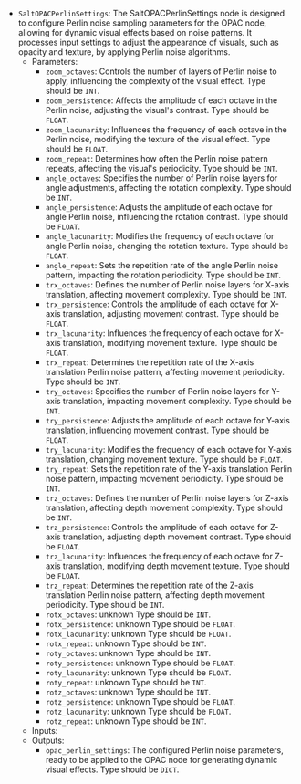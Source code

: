 - `SaltOPACPerlinSettings`: The SaltOPACPerlinSettings node is designed to configure Perlin noise sampling parameters for the OPAC node, allowing for dynamic visual effects based on noise patterns. It processes input settings to adjust the appearance of visuals, such as opacity and texture, by applying Perlin noise algorithms.
    - Parameters:
        - `zoom_octaves`: Controls the number of layers of Perlin noise to apply, influencing the complexity of the visual effect. Type should be `INT`.
        - `zoom_persistence`: Affects the amplitude of each octave in the Perlin noise, adjusting the visual's contrast. Type should be `FLOAT`.
        - `zoom_lacunarity`: Influences the frequency of each octave in the Perlin noise, modifying the texture of the visual effect. Type should be `FLOAT`.
        - `zoom_repeat`: Determines how often the Perlin noise pattern repeats, affecting the visual's periodicity. Type should be `INT`.
        - `angle_octaves`: Specifies the number of Perlin noise layers for angle adjustments, affecting the rotation complexity. Type should be `INT`.
        - `angle_persistence`: Adjusts the amplitude of each octave for angle Perlin noise, influencing the rotation contrast. Type should be `FLOAT`.
        - `angle_lacunarity`: Modifies the frequency of each octave for angle Perlin noise, changing the rotation texture. Type should be `FLOAT`.
        - `angle_repeat`: Sets the repetition rate of the angle Perlin noise pattern, impacting the rotation periodicity. Type should be `INT`.
        - `trx_octaves`: Defines the number of Perlin noise layers for X-axis translation, affecting movement complexity. Type should be `INT`.
        - `trx_persistence`: Controls the amplitude of each octave for X-axis translation, adjusting movement contrast. Type should be `FLOAT`.
        - `trx_lacunarity`: Influences the frequency of each octave for X-axis translation, modifying movement texture. Type should be `FLOAT`.
        - `trx_repeat`: Determines the repetition rate of the X-axis translation Perlin noise pattern, affecting movement periodicity. Type should be `INT`.
        - `try_octaves`: Specifies the number of Perlin noise layers for Y-axis translation, impacting movement complexity. Type should be `INT`.
        - `try_persistence`: Adjusts the amplitude of each octave for Y-axis translation, influencing movement contrast. Type should be `FLOAT`.
        - `try_lacunarity`: Modifies the frequency of each octave for Y-axis translation, changing movement texture. Type should be `FLOAT`.
        - `try_repeat`: Sets the repetition rate of the Y-axis translation Perlin noise pattern, impacting movement periodicity. Type should be `INT`.
        - `trz_octaves`: Defines the number of Perlin noise layers for Z-axis translation, affecting depth movement complexity. Type should be `INT`.
        - `trz_persistence`: Controls the amplitude of each octave for Z-axis translation, adjusting depth movement contrast. Type should be `FLOAT`.
        - `trz_lacunarity`: Influences the frequency of each octave for Z-axis translation, modifying depth movement texture. Type should be `FLOAT`.
        - `trz_repeat`: Determines the repetition rate of the Z-axis translation Perlin noise pattern, affecting depth movement periodicity. Type should be `INT`.
        - `rotx_octaves`: unknown Type should be `INT`.
        - `rotx_persistence`: unknown Type should be `FLOAT`.
        - `rotx_lacunarity`: unknown Type should be `FLOAT`.
        - `rotx_repeat`: unknown Type should be `INT`.
        - `roty_octaves`: unknown Type should be `INT`.
        - `roty_persistence`: unknown Type should be `FLOAT`.
        - `roty_lacunarity`: unknown Type should be `FLOAT`.
        - `roty_repeat`: unknown Type should be `INT`.
        - `rotz_octaves`: unknown Type should be `INT`.
        - `rotz_persistence`: unknown Type should be `FLOAT`.
        - `rotz_lacunarity`: unknown Type should be `FLOAT`.
        - `rotz_repeat`: unknown Type should be `INT`.
    - Inputs:
    - Outputs:
        - `opac_perlin_settings`: The configured Perlin noise parameters, ready to be applied to the OPAC node for generating dynamic visual effects. Type should be `DICT`.
